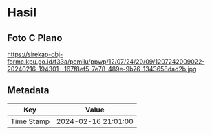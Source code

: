 # Hasil

## Foto C Plano

https://sirekap-obj-formc.kpu.go.id/f33a/pemilu/ppwp/12/07/24/20/09/1207242009022-20240216-194301--167f8ef5-7e78-489e-9b76-1343658dad2b.jpg


## Metadata

| Key        | Value               |
| ---------- | ------------------- |
| Time Stamp | 2024-02-16 21:01:00 |



